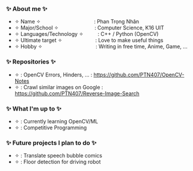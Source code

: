 ### ✨ About me ✨  

+ ✧ Name ✧ &nbsp;&nbsp;&nbsp;&nbsp;&nbsp;&nbsp;&nbsp;&nbsp;&nbsp;&nbsp;&nbsp;&nbsp;&nbsp;&nbsp;&nbsp;&nbsp;&nbsp;&nbsp;&nbsp;&nbsp;&nbsp;&nbsp;&nbsp;&nbsp;&nbsp;&nbsp;&nbsp;&nbsp;&nbsp;&nbsp;&nbsp;&nbsp;&nbsp;&nbsp;&nbsp;&nbsp;: Phan Trọng Nhân
+ ✧ Major/School ✧&nbsp;&nbsp;&nbsp;&nbsp;&nbsp;&nbsp;&nbsp;&nbsp;&nbsp;&nbsp;&nbsp;&nbsp;&nbsp;&nbsp;&nbsp;&nbsp;&nbsp;&nbsp;&nbsp;&nbsp;&nbsp;&nbsp;&nbsp;&nbsp;&nbsp;: Computer Science, K16 UIT  
+ ✧ Languages/Technology ✧&nbsp;&nbsp;&nbsp;&nbsp;&nbsp;&nbsp;&nbsp;&nbsp;&nbsp;&nbsp;: C++ / Python (OpenCV)  
+ ✧ Ultimate target ✧&nbsp;&nbsp;&nbsp;&nbsp;&nbsp;&nbsp;&nbsp;&nbsp;&nbsp;&nbsp;&nbsp;&nbsp;&nbsp;&nbsp;&nbsp;&nbsp;&nbsp;&nbsp;&nbsp;&nbsp;&nbsp;&nbsp;&nbsp;: Love to make useful things
+ ✧ Hobby ✧&nbsp;&nbsp;&nbsp;&nbsp;&nbsp;&nbsp;&nbsp;&nbsp;&nbsp;&nbsp;&nbsp;&nbsp;&nbsp;&nbsp;&nbsp;&nbsp;&nbsp;&nbsp;&nbsp;&nbsp;&nbsp;&nbsp;&nbsp;&nbsp;&nbsp;&nbsp;&nbsp;&nbsp;&nbsp;&nbsp;&nbsp;&nbsp;&nbsp;&nbsp;&nbsp;&nbsp;&nbsp;: Writing in free time, Anime, Game, ...

### ✨ Repositories ✨  

+ ✧ : OpenCV Errors, Hinders, ... : https://github.com/PTN407/OpenCV-Notes
+ ✧ : Crawl similar images on Google : https://github.com/PTN407/Reverse-Image-Search

### ✨ What I'm up to ✨ 
  
+ ✧ : Currently learning OpenCV/ML
+ ✧ : Competitive Programming
  
### ✨ Future projects I plan to do ✨ 
  
+ ✧ : Translate speech bubble comics 
+ ✧ : Floor detection for driving robot

